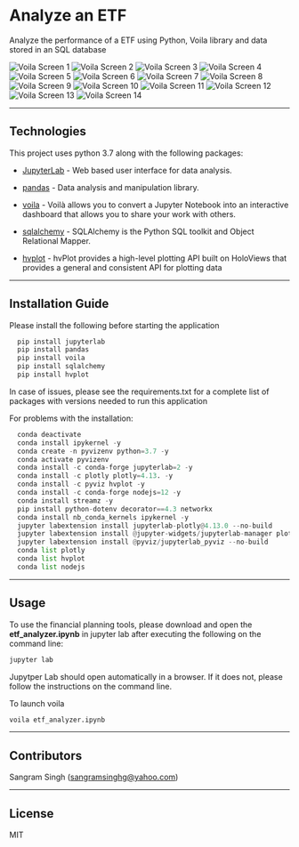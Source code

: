 # Analyze an ETF
Analyze the performance of a ETF using Python, Voila library and data stored in an SQL database

![Voila Screen 1](Images/voila_screen_1.png)
![Voila Screen 2](Images/voila_screen_2.png)
![Voila Screen 3](Images/voila_screen_3.png)
![Voila Screen 4](Images/voila_screen_4.png)
![Voila Screen 5](Images/voila_screen_5.png)
![Voila Screen 6](Images/voila_screen_6.png)
![Voila Screen 7](Images/voila_screen_7.png)
![Voila Screen 8](Images/voila_screen_8.png)
![Voila Screen 9](Images/voila_screen_9.png)
![Voila Screen 10](Images/voila_screen_10.png)
![Voila Screen 11](Images/voila_screen_11.png)
![Voila Screen 12](Images/voila_screen_12.png)
![Voila Screen 13](Images/voila_screen_13.png)
![Voila Screen 14](Images/voila_screen_14.png)

---

## Technologies

This project uses python 3.7 along with the following packages:

* [JupyterLab](https://jupyterlab.readthedocs.io/en/stable/) - Web based user interface for data analysis.

* [pandas](https://github.com/pandas-dev/pandas) - Data analysis and manipulation library.

* [voila](https://voila.readthedocs.io/en/stable/) - Voilà allows you to convert a Jupyter Notebook into an interactive dashboard that allows you to share your work with others.

* [sqlalchemy](https://pypi.org/project/SQLAlchemy/) - SQLAlchemy is the Python SQL toolkit and Object Relational Mapper.

* [hvplot](https://hvplot.holoviz.org/) - hvPlot provides a high-level plotting API built on HoloViews that provides a general and consistent API for plotting data
---

## Installation Guide

Please install the following before starting the application

```python
  pip install jupyterlab
  pip install pandas
  pip install voila
  pip install sqlalchemy
  pip install hvplot

```
In case of issues, please see the requirements.txt for a complete list of packages with versions needed to run this application

For problems with the installation:
```python
  conda deactivate
  conda install ipykernel -y
  conda create -n pyvizenv python=3.7 -y
  conda activate pyvizenv
  conda install -c conda-forge jupyterlab=2 -y
  conda install -c plotly plotly=4.13. -y
  conda install -c pyviz hvplot -y
  conda install -c conda-forge nodejs=12 -y
  conda install streamz -y
  pip install python-dotenv decorator==4.3 networkx
  conda install nb_conda_kernels ipykernel -y
  jupyter labextension install jupyterlab-plotly@4.13.0 --no-build
  jupyter labextension install @jupyter-widgets/jupyterlab-manager plotlywidget@4.13.0 --no-build
  jupyter labextension install @pyviz/jupyterlab_pyviz --no-build
  conda list plotly
  conda list hvplot
  conda list nodejs
```
---

## Usage

To use the financial planning tools, please download and open the **etf_analyzer.ipynb** in jupyter lab after executing
the following on the command line:

```python
jupyter lab
```
Jupytper Lab should open automatically in a browser. 
If it does not, please follow the instructions on the command line.

To launch voila

```python
voila etf_analyzer.ipynb
```
---

## Contributors

Sangram Singh (sangramsinghg@yahoo.com)

---

## License

MIT